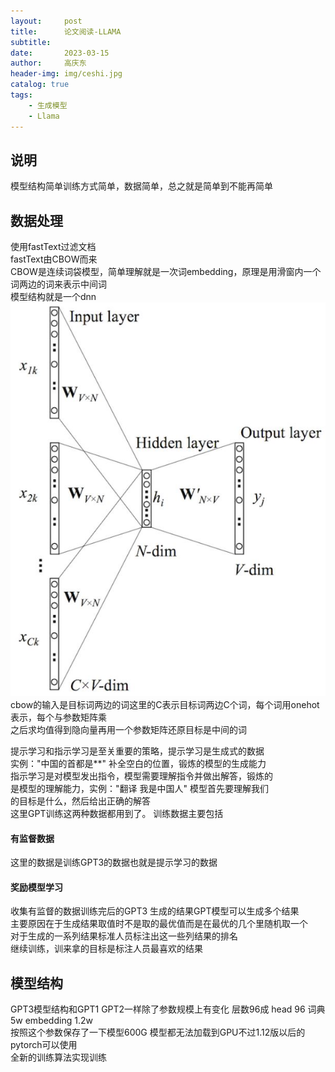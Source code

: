 ```yaml
---
layout:     post
title:      论文阅读-LLAMA
subtitle:   
date:       2023-03-15
author:     高庆东
header-img: img/ceshi.jpg
catalog: true
tags:
    - 生成模型
    - Llama
---
```


## 说明
模型结构简单训练方式简单，数据简单，总之就是简单到不能再简单
## 数据处理
使用fastText过滤文档  
fastText由CBOW而来  
CBOW是连续词袋模型，简单理解就是一次词embedding，原理是用滑窗内一个词两边的词来表示中间词  
模型结构就是一个dnn  
![cbow](/img/llama/cbow.jpeg)  
cbow的输入是目标词两边的词这里的C表示目标词两边C个词，每个词用onehot表示，每个与参数矩阵乘  
之后求均值得到隐向量再用一个参数矩阵还原目标是中间的词  


提示学习和指示学习是至关重要的策略，提示学习是生成式的数据  
实例："中国的首都是\*\*" 补全空白的位置，锻炼的模型的生成能力  
指示学习是对模型发出指令，模型需要理解指令并做出解答，锻炼的  
是模型的理解能力，实例："翻译 我是中国人" 模型首先要理解我们  
的目标是什么，然后给出正确的解答  
这里GPT训练这两种数据都用到了。
训练数据主要包括  
#### 有监督数据
这里的数据是训练GPT3的数据也就是提示学习的数据
#### 奖励模型学习
收集有监督的数据训练完后的GPT3 生成的结果GPT模型可以生成多个结果  
主要原因在于生成结果取值时不是取的最优值而是在最优的几个里随机取一个  
对于生成的一系列结果标准人员标注出这一些列结果的排名  
继续训练，训来拿的目标是标注人员最喜欢的结果

## 模型结构
GPT3模型结构和GPT1 GPT2一样除了参数规模上有变化
层数96成 head 96 词典5w embedding 1.2w   
按照这个参数保存了一下模型600G
模型都无法加载到GPU不过1.12版以后的pytorch可以使用  
全新的训练算法实现训练